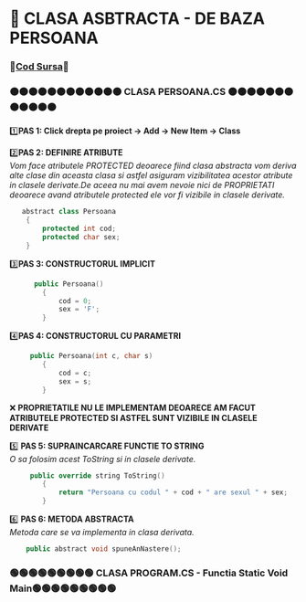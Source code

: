# 🎯 CLASA ASBTRACTA - DE BAZA PERSOANA </br>
### 🔮[Cod Sursa](https://github.com/Adriana-Giol/Programare-Aplicatii-Windows/blob/main/1.%20Laborator/3.%20Seminar%203/%5BClean%5DCiurea_Seminar3_1046/Persoana.cs)🔮
### 🟠🟠🟠🟠🟠🟠🟠🟠🟠🟠🟠🟠 CLASA PERSOANA.CS 🟠🟠🟠🟠🟠🟠🟠🟠🟠🟠🟠🟠
1️⃣**PAS 1: Click drepta pe proiect -> Add -> New Item -> Class**</br>

2️⃣**PAS 2: DEFINIRE ATRIBUTE**</br>
*Vom face atributele PROTECTED deoarece fiind clasa abstracta vom deriva alte clase din aceasta clasa si astfel asiguram vizibilitatea acestor atribute in clasele derivate.De aceea nu mai avem nevoie nici de PROPRIETATI deoarece avand atributele protected ele vor fi vizibile in clasele derivate.*</br>
```cpp
   abstract class Persoana
    {
        protected int cod;
        protected char sex;
    }
```

3️⃣**PAS 3: CONSTRUCTORUL IMPLICIT**</br>
```cpp
      public Persoana()
        {
            cod = 0;
            sex = 'F';
        }
```

4️⃣**PAS 4: CONSTRUCTORUL CU PARAMETRI**</br>
```cpp
     public Persoana(int c, char s)
        {
            cod = c;
            sex = s;
        }
```
❌ **PROPRIETATILE NU LE IMPLEMENTAM DEOARECE AM FACUT ATRIBUTELE PROTECTED SI ASTFEL SUNT VIZIBILE IN CLASELE DERIVATE**</br>

5️⃣ **PAS 5: SUPRAINCARCARE FUNCTIE TO STRING**</br>
*O sa folosim acest ToString si in clasele derivate.*</br>
```cpp
     public override string ToString()
        {
            return "Persoana cu codul " + cod + " are sexul " + sex;
        }
```

6️⃣ **PAS 6: METODA ABSTRACTA**</br>
*Metoda care se va implementa in clasa derivata.*<br>
```cpp
    public abstract void spuneAnNastere();
```
### 🟢🟢🟢🟢🟢🟢🟢🟢🟢 CLASA PROGRAM.CS - Functia Static Void Main🟢🟢🟢🟢🟢🟢🟢🟢🟢
